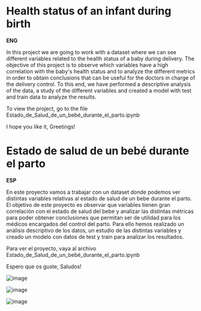 # Health status of an infant during birth
**ENG**

In this project we are going to work with a dataset where we can see different variables related to the health status of a baby during delivery.
The objective of this project is to observe which variables have a high correlation with the baby's health status and to analyze the different metrics in order to obtain conclusions that can be useful for the doctors in charge of the delivery control. 
To this end, we have performed a descriptive analysis of the data, a study of the different variables and created a model with test and train data to analyze the results.

To view the project, go to the file Estado_de_Salud_de_un_bebé_durante_el_parto.ipynb

I hope you like it, Greetings!

# Estado de salud de un bebé durante el parto
**ESP**

En este proyecto vamos a trabajar con un dataset donde podemos ver distintas variables relativas al estado de salud de un bebe durante el parto.
El objetivo de este proyecto es observar que variables tienen gran correlación con el estado de salud del bebe y analizar las distintas métricas para poder obtener conclusiones que permitan ser de utilidad para los médicos encargados del control del parto. 
Para ello hemos realizado un análisis descriptivo de los datos, un estudio de las distintas variables y creado un modelo con datos de test y train para analizar los resultados.

Para ver el proyecto, vaya al archivo Estado_de_Salud_de_un_bebé_durante_el_parto.ipynb

Espero que os guste, Saludos!

![image](https://github.com/AaronFrias/EstadoSaludBebeParto/assets/158283760/7325a258-0df4-4804-9958-0787f42696e4)

![image](https://github.com/AaronFrias/EstadoSaludBebeParto/assets/158283760/15ac1e4b-d99e-4b53-ba31-df4364809aec)

![image](https://github.com/AaronFrias/EstadoSaludBebeParto/assets/158283760/8efdf993-e5ed-4791-8290-2381deeab031)

